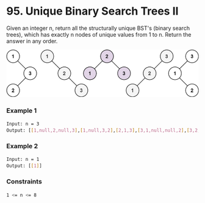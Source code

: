 # 95. Unique Binary Search Trees II

Given an integer n, return all the structurally unique BST's (binary search trees), which has exactly n nodes of unique values from 1 to n. Return the answer in any order.

[![uniquebstn3](uniquebstn3.jpg)]()
### Example 1
```sh
Input: n = 3
Output: [[1,null,2,null,3],[1,null,3,2],[2,1,3],[3,1,null,null,2],[3,2,null,1]]
```

### Example 2
```sh
Input: n = 1
Output: [[1]]
```

### Constraints
```sh
1 <= n <= 8
```

